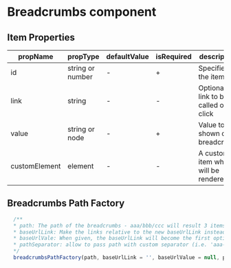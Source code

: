 # Breadcrumbs component

## Item Properties
| propName | propType | defaultValue | isRequired | description |
|----------|----------|--------------|------------|-------------|
| id | string or number| - | + | Specifies the item id |
| link | string | - | - | Optional link to be called on click |
| value | string or node | - | + | Value to be shown on breadcrumb |
| customElement | element | - | - | A custom item which will be rendered |

## Breadcrumbs Path Factory
```javascript
  /**
  * path: The path of the breadcrumbs - aaa/bbb/ccc will result 3 items of value aaa, bbb, ccc and link of '/aaa', '/aaa/bbb/', '/aaa/bbb/ccc'
  * baseUrlLink: Make the links relative to the new baseUrlLink instead of the current url
  * baseUrlVale: When given, the baseUrlLink will become the first option of the breadcrumbs
  * pathSeparator: allow to pass path with custom separator (i.e. 'aaa-bbb-ccc')
  */
  breadcrumbsPathFactory(path, baseUrlLink = '', baseUrlValue = null, pathSeparator = '/')
```
